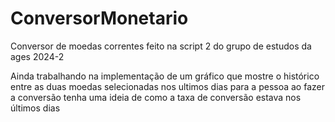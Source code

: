 # ConversorMonetario
Conversor de moedas correntes feito na script 2 do grupo de estudos da ages 2024-2

Ainda trabalhando na implementação de um gráfico que mostre o histórico entre as duas moedas selecionadas nos ultimos dias para a pessoa ao fazer a conversão tenha uma ideia de como a taxa de conversão estava nos últimos dias
